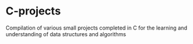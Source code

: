 # C-projects

Compilation of various small projects completed in C for the learning and understanding of data structures and algorithms

